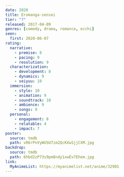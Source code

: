 ```yaml
---
date: 2020
title: Eromanga-sensei
tier: "?"
released: 2017-04-09
genres: [comedy, drama, romance, ecchi]
seen:
  first: 2020-06-07
rating:
  narrative:
    - premise: 8
    - pacing: 9
    - resolution: 9
  characterization:
    - development: 8
    - dynamics: 9
    - seiyuu: 10
  immersion:
    - style: 10
    - animation: 9
    - soundtrack: 10
    - ambience: 9
    - songs: 9
  personal:
    - engagement: 8
    - relatable: 4
    - impact: 7
poster:
  source: tmdb
  path: vR6rPnVyWUSU7im2QcKXwSjjCXM.jpg
backdrop:
  source: tmdb
  path: 6hbd2zP73s9pm8ndy1xwEv7Ehem.jpg
link:
  MyAnimeList: https://myanimelist.net/anime/32901
---
```

